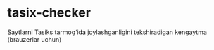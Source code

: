tasix-checker
=============

Saytlarni Tasiks tarmog‘ida joylashganligini tekshiradigan kengaytma (brauzerlar uchun)
